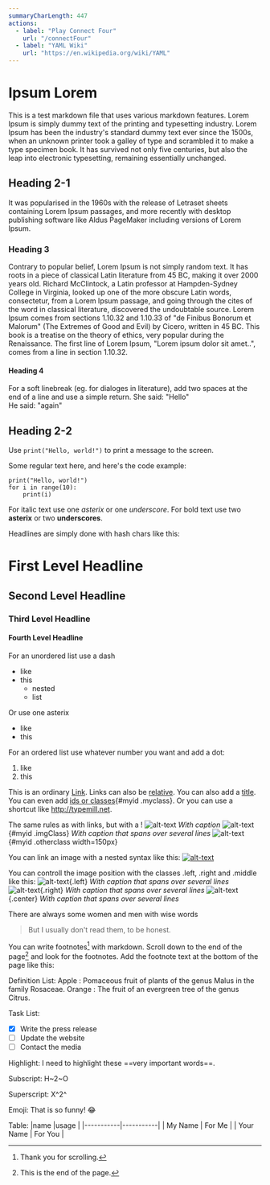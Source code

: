 ```yaml
---
summaryCharLength: 447
actions:
  - label: "Play Connect Four"
    url: "/connectFour"
  - label: "YAML Wiki"
    url: "https://en.wikipedia.org/wiki/YAML"
---
```

# Ipsum Lorem

This is a test markdown file that uses various markdown features. Lorem Ipsum is simply dummy text of the printing and typesetting industry. Lorem Ipsum has been the industry's standard dummy text ever since the 1500s, when an unknown printer took a galley of type and scrambled it to make a type specimen book. It has survived not only five centuries, but also the leap into electronic typesetting, remaining essentially unchanged.

## Heading 2-1

It was popularised in the 1960s with the release of Letraset sheets containing Lorem Ipsum passages, and more recently with desktop publishing software like Aldus PageMaker including versions of Lorem Ipsum.

### Heading 3

Contrary to popular belief, Lorem Ipsum is not simply random text. It has roots in a piece of classical Latin literature from 45 BC, making it over 2000 years old. Richard McClintock, a Latin professor at Hampden-Sydney College in Virginia, looked up one of the more obscure Latin words, consectetur, from a Lorem Ipsum passage, and going through the cites of the word in classical literature, discovered the undoubtable source. Lorem Ipsum comes from sections 1.10.32 and 1.10.33 of "de Finibus Bonorum et Malorum" (The Extremes of Good and Evil) by Cicero, written in 45 BC. This book is a treatise on the theory of ethics, very popular during the Renaissance. The first line of Lorem Ipsum, "Lorem ipsum dolor sit amet..", comes from a line in section 1.10.32.

#### Heading 4

For a soft linebreak (eg. for dialoges in literature), add two spaces at the end of a line and use a simple return.
She said: "Hello"  
He said: "again"

## Heading 2-2

Use `print("Hello, world!")` to print a message to the screen.

Some regular text here, and here's the code example:

```
print("Hello, world!")
for i in range(10):
    print(i)
```

For italic text use one *asterix* or one _underscore_.
For bold text use two **asterix** or two __underscores__.

Headlines are simply done with hash chars like this:
# First Level Headline
## Second Level Headline
### Third Level Headline
#### Fourth Level Headline
For an unordered list use a dash
- like 
- this
  - nested
  - list

Or use one asterix
* like
* this

For an ordered list use whatever number you want and add a dot:
1. like
1. this

This is an ordinary [Link](http://typemill.net).
Links can also be [relative](/info).
You can also add a [title](http://typemill.net "typemill").
You can even add [ids or classes](http://typemill.net){#myid .myclass}.
Or you can use a shortcut like http://typemill.net.

The same rules as with links, but with a !
![alt-text](media/markdown.png)
*With caption*
![alt-text](media/markdown.png "my title"){#myid .imgClass}
*With caption that spans over several lines*
![alt-text](media/markdown.png "my title"){#myid .otherclass width=150px}

You can link an image with a nested syntax like this:
[![alt-text](media/markdown.png)](https://typemill.net)

You can controll the image position with the classes .left, .right and .middle like this:
![alt-text](media/markdown.png){.left}
*With caption that spans over several lines*
![alt-text](media/markdown.png){.right}
*With caption that spans over several lines*
![alt-text](media/markdown.png){.center}
*With caption that spans over several lines*

There are always some women and men with wise words
> But I usually don't read them, to be honest.

You can write footnotes[^1] with markdown. 
Scroll down to the end of the page[^2] and look for the footnotes.
Add the footnote text at the bottom of the page like this:
[^1]: Thank you for scrolling.
[^2]: This is the end of the page.

Definition List:
Apple
:   Pomaceous fruit of plants of the genus Malus in the family Rosaceae.
Orange
:   The fruit of an evergreen tree of the genus Citrus.

Task List:
- [x] Write the press release
- [ ] Update the website
- [ ] Contact the media 

Highlight:
I need to highlight these ==very important words==.

Subscript:
H~2~O

Superscript:
X^2^

Emoji:
That is so funny! :joy: 

Table:
|name       |usage      |
|-----------|-----------|
| My Name   | For Me    |
| Your Name | For You   |
